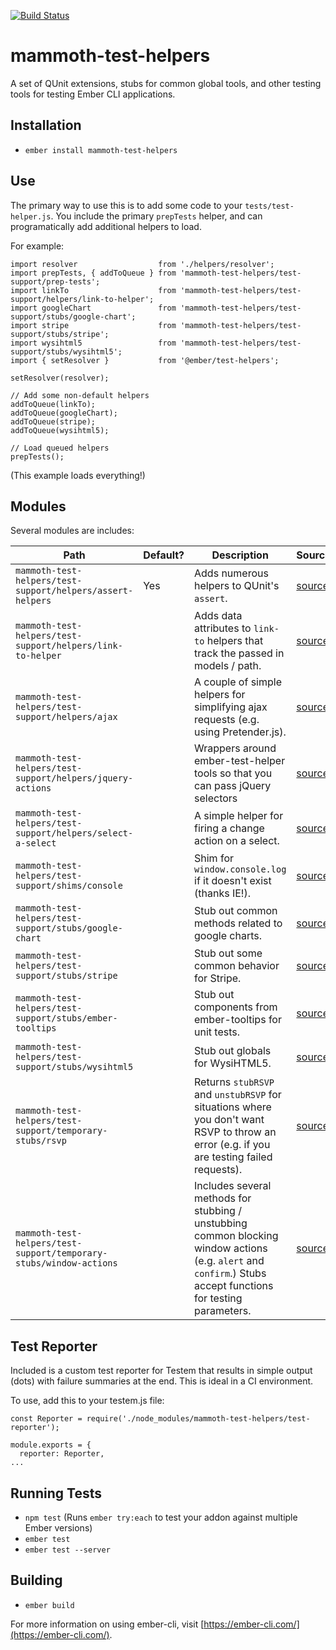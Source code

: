 [![Build Status](https://travis-ci.org/MammothHR/mammoth-test-helpers.svg?branch=master)](https://travis-ci.org/MammothHR/mammoth-test-helpers)

# mammoth-test-helpers

A set of QUnit extensions, stubs for common global tools, and other testing tools for testing Ember CLI applications.

## Installation

* `ember install mammoth-test-helpers`

## Use

The primary way to use this is to add some code to your `tests/test-helper.js`.  You include the primary `prepTests` helper, and can programatically add additional helpers to load.

For example:
```
import resolver                  from './helpers/resolver';
import prepTests, { addToQueue } from 'mammoth-test-helpers/test-support/prep-tests';
import linkTo                    from 'mammoth-test-helpers/test-support/helpers/link-to-helper';
import googleChart               from 'mammoth-test-helpers/test-support/stubs/google-chart';
import stripe                    from 'mammoth-test-helpers/test-support/stubs/stripe';
import wysihtml5                 from 'mammoth-test-helpers/test-support/stubs/wysihtml5';
import { setResolver }           from '@ember/test-helpers';

setResolver(resolver);

// Add some non-default helpers
addToQueue(linkTo);
addToQueue(googleChart);
addToQueue(stripe);
addToQueue(wysihtml5);

// Load queued helpers
prepTests();
```

(This example loads everything!)



## Modules

Several modules are includes:

|Path|Default?|Description|Source|
|---|---|---|---|
|`mammoth-test-helpers/test-support/helpers/assert-helpers`| Yes | Adds numerous helpers to QUnit's `assert`. |[source](addon-test-support/helpers/assert-helpers.js)|
|`mammoth-test-helpers/test-support/helpers/link-to-helper`|   | Adds data attributes to `link-to` helpers that track the passed in models / path. |[source](addon-test-support/helpers/link-to-helper.js)|
|`mammoth-test-helpers/test-support/helpers/ajax`|   | A couple of simple helpers for simplifying ajax requests (e.g. using Pretender.js). |[source](addon-test-support/helpers/ajax-helpers.js)|
|`mammoth-test-helpers/test-support/helpers/jquery-actions`|   | Wrappers around ember-test-helper tools so that you can pass jQuery selectors |[source](addon-test-support/helpers/jquery-actions.js)|
|`mammoth-test-helpers/test-support/helpers/select-a-select`|   | A simple helper for firing a change action on a select. |[source](addon-test-support/helpers/select-a-select.js)|
|`mammoth-test-helpers/test-support/shims/console`|   | Shim for `window.console.log` if it doesn't exist (thanks IE!). |[source](addon-test-support/shims/console.js)|
|`mammoth-test-helpers/test-support/stubs/google-chart`|   | Stub out common methods related to google charts. |[source](addon-test-support/stubs/google-chart.js)|
|`mammoth-test-helpers/test-support/stubs/stripe`|   | Stub out some common behavior for Stripe. |[source](addon-test-support/stubs/stripe.js)|
|`mammoth-test-helpers/test-support/stubs/ember-tooltips`|   | Stub out components from ember-tooltips for unit tests. |[source](addon-test-support/stubs/ember-tooltips.js)|
|`mammoth-test-helpers/test-support/stubs/wysihtml5`|   | Stub out globals for WysiHTML5. |[source](addon-test-support/stubs/wysihtml5.js)|
|`mammoth-test-helpers/test-support/temporary-stubs/rsvp`|   | Returns `stubRSVP` and `unstubRSVP` for situations where you don't want RSVP to throw an error (e.g. if you are testing failed requests). |[source](addon-test-support/stubs/rsvp.js)|
|`mammoth-test-helpers/test-support/temporary-stubs/window-actions`|   | Includes several methods for stubbing / unstubbing common blocking window actions (e.g. `alert` and `confirm`.)  Stubs accept functions for testing parameters. |[source](addon-test-support/stubs/window-actions.js)|

## Test Reporter

Included is a custom test reporter for Testem that results in simple output (dots) with failure summaries at the end.  This is ideal in a CI environment.

To use, add this to your testem.js file:

```
const Reporter = require('./node_modules/mammoth-test-helpers/test-reporter');

module.exports = {
  reporter: Reporter,
...
```


## Running Tests

* `npm test` (Runs `ember try:each` to test your addon against multiple Ember versions)
* `ember test`
* `ember test --server`

## Building

* `ember build`

For more information on using ember-cli, visit [https://ember-cli.com/](https://ember-cli.com/).
